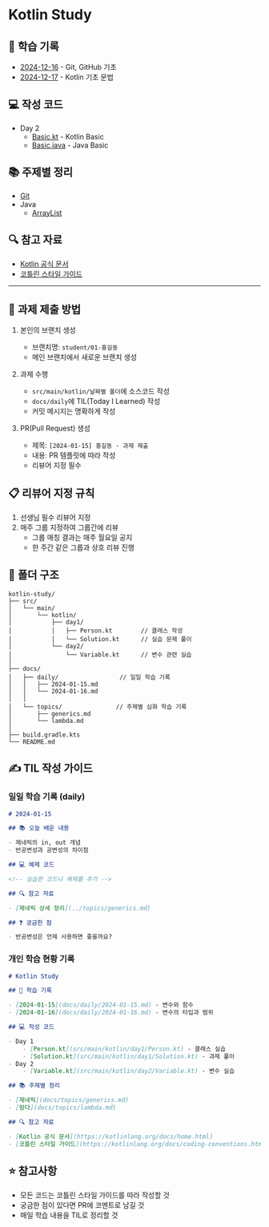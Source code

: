 # Kotlin Study

## 📝 학습 기록

- [2024-12-16](src/docs/daily/2024-12-16.md) - Git, GitHub 기초
- [2024-12-17](src/docs/daily/2024-12-17.md) - Kotlin 기초 문법

## 💻 작성 코드

- Day 2
    - [Basic.kt](src/main/kotlin/day02/Basic.kt) - Kotlin Basic
    - [Basic.java](src/main/kotlin/day02/Basic.java) - Java Basic

## 📚 주제별 정리

- [Git](src/docs/topics/git.md)
- Java
    - [ArrayList](src/docs/topics/java-array-list.md)

## 🔍 참고 자료

- [Kotlin 공식 문서](https://kotlinlang.org/docs/home.html)
- [코틀린 스타일 가이드](https://kotlinlang.org/docs/coding-conventions.html)

---

## 📝 과제 제출 방법

1. 본인의 브랜치 생성
    - 브랜치명: `student/01-홍길동`
    - 메인 브랜치에서 새로운 브랜치 생성

2. 과제 수행
    - `src/main/kotlin/날짜별 폴더`에 소스코드 작성
    - `docs/daily`에 TIL(Today I Learned) 작성
    - 커밋 메시지는 명확하게 작성

3. PR(Pull Request) 생성
    - 제목: `[2024-01-15] 홍길동 - 과제 제출`
    - 내용: PR 템플릿에 따라 작성
    - 리뷰어 지정 필수

## 📋 리뷰어 지정 규칙

1. 선생님 필수 리뷰어 지정
2. 매주 그룹 지정하여 그룹간에 리뷰
    - 그룹 매칭 결과는 매주 월요일 공지
    - 한 주간 같은 그룹과 상호 리뷰 진행

## 📁 폴더 구조

```
kotlin-study/
├── src/
│   └── main/
│       └── kotlin/
│           ├── day1/
│           │   ├── Person.kt        // 클래스 작성
│           │   └── Solution.kt      // 실습 문제 풀이
│           └── day2/
│               └── Variable.kt      // 변수 관련 실습
│
├── docs/
│   ├── daily/                 // 일일 학습 기록
│   │   ├── 2024-01-15.md
│   │   └── 2024-01-16.md
│   │
│   └── topics/               // 주제별 심화 학습 기록
│       ├── generics.md
│       └── lambda.md
│
├── build.gradle.kts
└── README.md
```

## ✍️ TIL 작성 가이드

### 일일 학습 기록 (daily)

```markdown
# 2024-01-15

## 📚 오늘 배운 내용

- 제네릭의 in, out 개념
- 반공변성과 공변성의 차이점

## 💻 예제 코드

<!-- 실습한 코드나 예제를 추가 -->

## 🔍 참고 자료

- [제네릭 상세 정리](../topics/generics.md)

## ❓ 궁금한 점

- 반공변성은 언제 사용하면 좋을까요?
```

### 개인 학습 현황 기록

```markdown
# Kotlin Study

## 📝 학습 기록

- [2024-01-15](docs/daily/2024-01-15.md) - 변수와 함수
- [2024-01-16](docs/daily/2024-01-16.md) - 변수의 타입과 범위

## 💻 작성 코드

- Day 1
    - [Person.kt](src/main/kotlin/day1/Person.kt) - 클래스 실습
    - [Solution.kt](src/main/kotlin/day1/Solution.kt) - 과제 풀이
- Day 2
    - [Variable.kt](src/main/kotlin/day2/Variable.kt) - 변수 실습

## 📚 주제별 정리

- [제네릭](docs/topics/generics.md)
- [람다](docs/topics/lambda.md)

## 🔍 참고 자료

- [Kotlin 공식 문서](https://kotlinlang.org/docs/home.html)
- [코틀린 스타일 가이드](https://kotlinlang.org/docs/coding-conventions.html)
```

## ⭐️ 참고사항

- 모든 코드는 코틀린 스타일 가이드를 따라 작성할 것
- 궁금한 점이 있다면 PR에 코멘트로 남길 것
- 매일 학습 내용을 TIL로 정리할 것